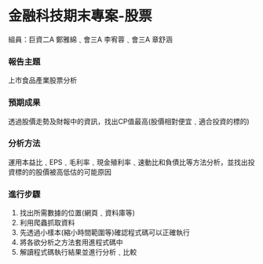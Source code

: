 # 金融科技期末專案-股票
組員：巨資二A 鄭雅綿﹑會三A 李宥蓉﹑會三A 章舒涵

### 報告主題
上市食品產業股票分析
### 預期成果
透過股價走勢及財報中的資訊，找出CP值最高(股價相對便宜﹑適合投資的標的)
### 分析方法
運用本益比﹑EPS﹑毛利率﹑現金殖利率﹑速動比和負債比等方法分析，並找出投資標的的股價被高低估的可能原因
### 進行步驟
   1. 找出所需數據的位置(網頁﹑資料庫等)
   2. 利用爬蟲抓取資料
   3. 先透過小樣本(縮小時間範圍等)確認程式碼可以正確執行
   4. 將各欲分析之方法套用進程式碼中
   5. 解讀程式碼執行結果並進行分析﹑比較
